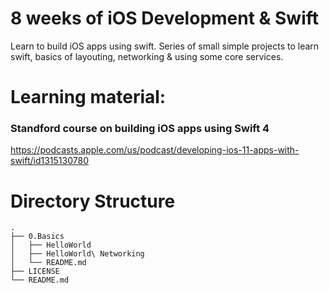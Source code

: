 # 8 weeks of iOS Development & Swift

Learn to build iOS apps using swift.
Series of small simple projects to learn swift, basics of layouting, networking & using some core services.

# Learning material:

### Standford course on building iOS apps using Swift 4 
https://podcasts.apple.com/us/podcast/developing-ios-11-apps-with-swift/id1315130780

# Directory Structure

```
.
├── 0.Basics
│   ├── HelloWorld
│   ├── HelloWorld\ Networking
│   └── README.md
├── LICENSE
└── README.md
```
